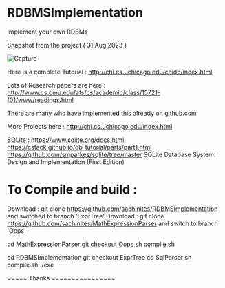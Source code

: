 # RDBMSImplementation
Implement your own RDBMs

Snapshot from the project ( 31 Aug 2023 )

![Capture](https://github.com/sachinites/RDBMSImplementation/assets/17794924/d052caa5-5734-41a7-b00a-c04f1243b821)



Here is a complete Tutorial : http://chi.cs.uchicago.edu/chidb/index.html

Lots of Research papers are here : http://www.cs.cmu.edu/afs/cs/academic/class/15721-f01/www/readings.html

There are many who have implemented this already on github.com

More Projects here : http://chi.cs.uchicago.edu/index.html

SQLite :
https://www.sqlite.org/docs.html
https://cstack.github.io/db_tutorial/parts/part1.html
https://github.com/smparkes/sqlite/tree/master
SQLite Database System: Design and Implementation (First Edition)

To Compile and build :
=====================

Download :  git clone https://github.com/sachinites/RDBMSImplementation and switched to branch 'ExprTree'
Download : git clone https://github.com/sachinites/MathExpressionParser and switch to branch 'Oops'

cd MathExpressionParser 
git checkout Oops
sh compile.sh

cd RDBMSImplementation
git checkout ExprTree
cd SqlParser
sh compile.sh
./exe 


===== Thanks ================
